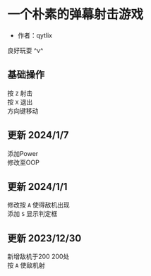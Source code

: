 # 一个朴素的弹幕射击游戏
- 作者：qytlix  

良好玩耍 ^v^

## 基础操作
按 `Z` 射击  
按 `X` 退出  
方向键移动

## 更新 2024/1/7
添加Power  
修改至OOP

## 更新 2024/1/1
修改按 `A` 使得敌机出现  
添加 `S` 显示判定框

## 更新 2023/12/30
新增敌机于200 200处  
按 `A` 使敌机射  
